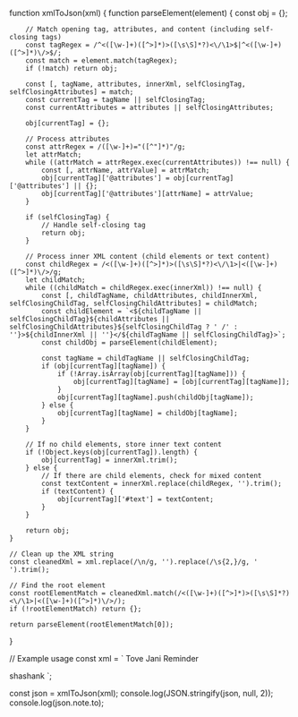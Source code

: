 function xmlToJson(xml) {
    function parseElement(element) {
        const obj = {};

        // Match opening tag, attributes, and content (including self-closing tags)
        const tagRegex = /^<([\w-]+)([^>]*)>([\s\S]*?)<\/\1>$|^<([\w-]+)([^>]*)\/>$/;
        const match = element.match(tagRegex);
        if (!match) return obj;

        const [, tagName, attributes, innerXml, selfClosingTag, selfClosingAttributes] = match;
        const currentTag = tagName || selfClosingTag;
        const currentAttributes = attributes || selfClosingAttributes;

        obj[currentTag] = {};

        // Process attributes
        const attrRegex = /([\w-]+)="([^"]*)"/g;
        let attrMatch;
        while ((attrMatch = attrRegex.exec(currentAttributes)) !== null) {
            const [, attrName, attrValue] = attrMatch;
            obj[currentTag]['@attributes'] = obj[currentTag]['@attributes'] || {};
            obj[currentTag]['@attributes'][attrName] = attrValue;
        }

        if (selfClosingTag) {
            // Handle self-closing tag
            return obj;
        }

        // Process inner XML content (child elements or text content)
        const childRegex = /<([\w-]+)([^>]*)>([\s\S]*?)<\/\1>|<([\w-]+)([^>]*)\/>/g;
        let childMatch;
        while ((childMatch = childRegex.exec(innerXml)) !== null) {
            const [, childTagName, childAttributes, childInnerXml, selfClosingChildTag, selfClosingChildAttributes] = childMatch;
            const childElement = `<${childTagName || selfClosingChildTag}${childAttributes || selfClosingChildAttributes}${selfClosingChildTag ? ' /' : ''}>${childInnerXml || ''}</${childTagName || selfClosingChildTag}>`;
            const childObj = parseElement(childElement);

            const tagName = childTagName || selfClosingChildTag;
            if (obj[currentTag][tagName]) {
                if (!Array.isArray(obj[currentTag][tagName])) {
                    obj[currentTag][tagName] = [obj[currentTag][tagName]];
                }
                obj[currentTag][tagName].push(childObj[tagName]);
            } else {
                obj[currentTag][tagName] = childObj[tagName];
            }
        }

        // If no child elements, store inner text content
        if (!Object.keys(obj[currentTag]).length) {
            obj[currentTag] = innerXml.trim();
        } else {
            // If there are child elements, check for mixed content
            const textContent = innerXml.replace(childRegex, '').trim();
            if (textContent) {
                obj[currentTag]['#text'] = textContent;
            }
        }

        return obj;
    }

    // Clean up the XML string
    const cleanedXml = xml.replace(/\n/g, '').replace(/\s{2,}/g, ' ').trim();

    // Find the root element
    const rootElementMatch = cleanedXml.match(/<([\w-]+)([^>]*)>([\s\S]*?)<\/\1>|<([\w-]+)([^>]*)\/>/);
    if (!rootElementMatch) return {};

    return parseElement(rootElementMatch[0]);
}

// Example usage
const xml = `
<note>
  <to>Tove</to>
  <from>Jani</from>
  <heading>Reminder</heading>
  <body>
    <ar><title>Don't forget me this weekend!</title></ar>
    <ar><title>divsbi</title></ar>
  </body>
  <selfClosingTag attribute="value"/>
  <abc>shashank</abc>
</note>
`;

const json = xmlToJson(xml);
console.log(JSON.stringify(json, null, 2));
console.log(json.note.to);
